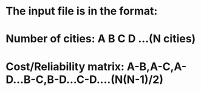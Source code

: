 # The input file is in the format:
# Number of cities: A B C D ...(N cities)
# Cost/Reliability matrix: A-B,A-C,A-D...B-C,B-D...C-D....(N(N-1)/2)